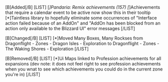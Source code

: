 [B]Added[/B]
[LIST]
[*]Pandaria: Remix achievements (157)
[*]Achievements that require a calendar event to be active now show this in their tooltip
[*]Taintless library to hopefully eliminate some occurrences of "Interface action failed because of an AddOn" and "AddOn has been blocked from an action only available to the Blizzard UI" error messages
[/LIST]

[B]Changed[/B]
[LIST]
[*]Moved Many Boxes, Many Rockses from Dragonflight - Zones - Dragon Isles - Exploration to Dragonflight - Zones - The Waking Shores - Exploration
[/LIST]

[B]Removed[/B]
[LIST]
[*]Ui Maps linked to Profession achievements for all expansions (dev note: it does not feel right to see profession achievements when you wnat to see which achievements you could do in the current zone you're in)
[/LIST]